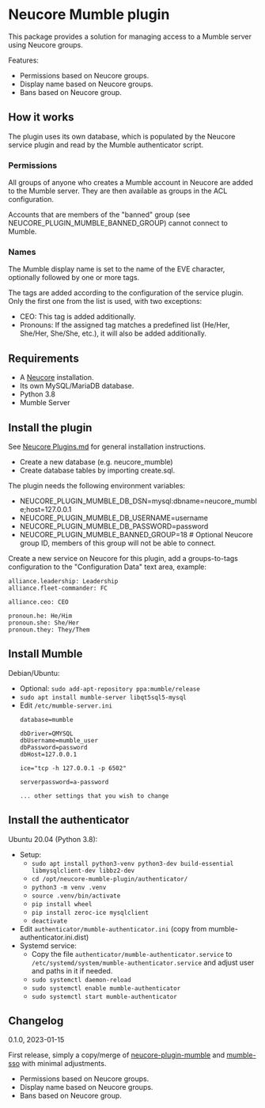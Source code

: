 # Neucore Mumble plugin

This package provides a solution for managing access to a Mumble server using Neucore groups.

Features:
- Permissions based on Neucore groups.
- Display name based on Neucore groups.
- Bans based on Neucore group.

## How it works

The plugin uses its own database, which is populated by the Neucore service plugin and read by the Mumble 
authenticator script.

### Permissions

All groups of anyone who creates a Mumble account in Neucore are added to the Mumble server. They are then 
available as groups in the ACL configuration.

Accounts that are members of the "banned" group (see NEUCORE_PLUGIN_MUMBLE_BANNED_GROUP) cannot connect to Mumble.

### Names

The Mumble display name is set to the name of the EVE character, optionally followed by one or more tags.

The tags are added according to the configuration of the service plugin. Only the first one from the list is used, 
with two exceptions:

- CEO: This tag is added additionally.
- Pronouns: If the assigned tag matches a predefined list (He/Her, She/Her, She/She, etc.), it will also be
  added additionally.

## Requirements

- A [Neucore](https://github.com/tkhamez/neucore) installation.
- Its own MySQL/MariaDB database.
- Python 3.8
- Mumble Server

## Install the plugin

See [Neucore Plugins.md](https://github.com/tkhamez/neucore/blob/main/doc/Plugins.md) for general installation 
instructions.

- Create a new database (e.g. neucore_mumble)
- Create database tables by importing create.sql.

The plugin needs the following environment variables:
- NEUCORE_PLUGIN_MUMBLE_DB_DSN=mysql:dbname=neucore_mumble;host=127.0.0.1
- NEUCORE_PLUGIN_MUMBLE_DB_USERNAME=username
- NEUCORE_PLUGIN_MUMBLE_DB_PASSWORD=password
- NEUCORE_PLUGIN_MUMBLE_BANNED_GROUP=18 # Optional Neucore group ID, members of this group will not be able to connect.

Create a new service on Neucore for this plugin, add a groups-to-tags configuration to the "Configuration Data"
text area, example:
```
alliance.leadership: Leadership
alliance.fleet-commander: FC

alliance.ceo: CEO

pronoun.he: He/Him
pronoun.she: She/Her
pronoun.they: They/Them
```

## Install Mumble

Debian/Ubuntu:

- Optional: `sudo add-apt-repository ppa:mumble/release`
- `sudo apt install mumble-server libqt5sql5-mysql`
- Edit `/etc/mumble-server.ini`
  ```
  database=mumble
  
  dbDriver=QMYSQL
  dbUsername=mumble_user
  dbPassword=password
  dbHost=127.0.0.1
  
  ice="tcp -h 127.0.0.1 -p 6502"
  
  serverpassword=a-password
  
  ... other settings that you wish to change
  ```

## Install the authenticator

Ubuntu 20.04 (Python 3.8):

- Setup:
  - `sudo apt install python3-venv python3-dev build-essential libmysqlclient-dev libbz2-dev`
  - `cd /opt/neucore-mumble-plugin/authenticator/`
  - `python3 -m venv .venv`
  - `source .venv/bin/activate`
  - `pip install wheel`
  - `pip install zeroc-ice mysqlclient`
  - `deactivate`
- Edit `authenticator/mumble-authenticator.ini` (copy from mumble-authenticator.ini.dist)
- Systemd service:
  - Copy the file `authenticator/mumble-authenticator.service` to 
    `/etc/systemd/system/mumble-authenticator.service` and adjust user and paths in it if needed.
  - `sudo systemctl daemon-reload`
  - `sudo systemctl enable mumble-authenticator`
  - `sudo systemctl start mumble-authenticator`

## Changelog

0.1.0, 2023-01-15

First release, simply a copy/merge of [neucore-plugin-mumble](https://github.com/bravecollective/neucore-plugin-mumble)
and [mumble-sso](https://github.com/bravecollective/mumble-sso) with minimal adjustments.

- Permissions based on Neucore groups.
- Display name based on Neucore groups.
- Bans based on Neucore group.
